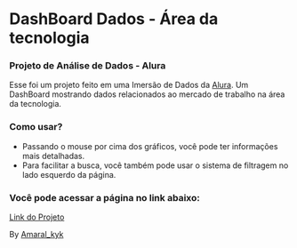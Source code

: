 # DashBoard Dados - Área da tecnologia
### Projeto de Análise de Dados - Alura

Esse foi um projeto feito em uma Imersão de Dados da [Alura](https://www.alura.com.br/).
Um DashBoard mostrando dados relacionados ao mercado de trabalho na área da tecnologia.

### Como usar?
- Passando o mouse por cima dos gráficos, você pode ter informações mais detalhadas.
- Para facilitar a busca, você também pode usar o sistema de filtragem no lado esquerdo da página.

### Você pode acessar a página no link abaixo:
[Link do Projeto](https://dashboard-dados-amaral.streamlit.app/)

By [Amaral_kyk](https://github.com/amaralkyk/)
